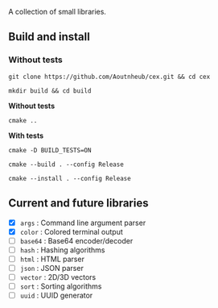 A collection of small libraries.

## Build and install

### Without tests

```
git clone https://github.com/Aoutnheub/cex.git && cd cex
```

```
mkdir build && cd build
```

**Without tests**

```
cmake ..
```

**With tests**

```
cmake -D BUILD_TESTS=ON
```

```
cmake --build . --config Release
```

```
cmake --install . --config Release
```

## Current and future libraries

- [x] `args` : Command line argument parser
- [x] `color` : Colored terminal output
- [ ] `base64` : Base64 encoder/decoder
- [ ] `hash` : Hashing algorithms
- [ ] `html` : HTML parser
- [ ] `json` : JSON parser
- [ ] `vector` : 2D/3D vectors
- [ ] `sort` : Sorting algorithms
- [ ] `uuid` : UUID generator
